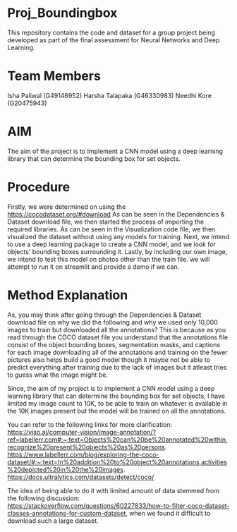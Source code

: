 # Proj_Boundingbox
This repository contains the code and dataset for a group project being developed as part of the final assessment for Neural Networks and Deep Learning.

# Team Members
Isha Paliwal (G49146952)
Harsha Talapaka (G46330983)
Needhi Kore (G20475943)

# AIM
The aim of the project is to Implement a CNN model using a deep learning library that can determine the bounding box for set objects. 

# Procedure
Firstly, we were determined on using the https://cocodataset.org/#download
As can be seen in the Dependencies & Dataset download file, we then started the process of importing the required libraries.
As can be seen in the Visualization code file, we then visualized the dataset without using any models for training.
Next, we intend to use a deep learning package to create a CNN model, and we look for objects' bounding boxes surrounding it.
Lastly, by including our own image, we intend to test this model on photos other than the train file.
we will attempt to run it on streamlit and provide a demo if we can.

# Method Explanation
As, you may think after going through the Dependencies & Dataset download file on why we did the following and why we used only 10,000 images to train but downloaded all the annotations?
This is because as you read through the COCO dataset file you understand that the annotations file consist of the object bounding boxes, segmentation masks, and captions for each image downloading all of the annotations and training on the fewer pictures also helps build a good model though it maybe not be able to predict everything after training due to the lack of images but it atleast tries to guess what the image might be.

Since, the aim of my project is to implement a CNN model using a deep learning library that can determine the bounding box for set objects, I have limited my image count to 10K, to be able to train on whatever is available in the 10K images present but the model will be trained on all the annotations.

You can refer to the following links for more clarification:
https://viso.ai/computer-vision/image-annotation/?ref=labellerr.com#:~:text=Objects%20can%20be%20annotated%20within,recognize%20present%20objects%20as%20persons. 
https://www.labellerr.com/blog/exploring-the-coco-dataset/#:~:text=In%20addition%20to%20object%20annotations,activities%20depicted%20in%20the%20images.
https://docs.ultralytics.com/datasets/detect/coco/

The idea of being able to do it with limited amount of data stemmed from the following discussion: https://stackoverflow.com/questions/60227833/how-to-filter-coco-dataset-classes-annotations-for-custom-dataset, when we found it difficult to download such a large dataset.
